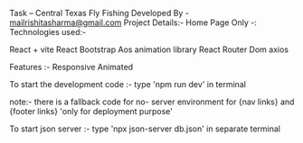 
Task – Central Texas Fly Fishing Developed By - mailrishitasharma@gmail.com Project Details:- Home Page Only -: Technologies used:-

React + vite
React Bootstrap
Aos animation library
React Router Dom
axios


Features :-
Responsive
Animated


To start the development code :- type 'npm run dev' in terminal


note:- there is a fallback code for no- server environment for {nav links} and {footer links} 'only for deployment purpose'

To start json server :- type 'npx json-server db.json' in separate terminal